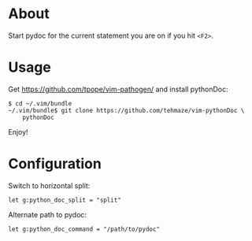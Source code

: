 About
=====

Start pydoc for the current statement you are on if you hit ``<F2>``.


Usage
=====

Get https://github.com/tpope/vim-pathogen/ and install pythonDoc:

    $ cd ~/.vim/bundle
    ~/.vim/bundle$ git clone https://github.com/tehmaze/vim-pythonDoc \
        pythonDoc

Enjoy!


Configuration
=============

Switch to horizontal split:

    let g:python_doc_split = "split"


Alternate path to pydoc:

    let g:python_doc_command = "/path/to/pydoc"
